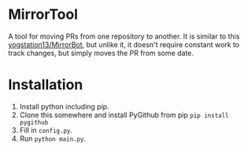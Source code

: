 # MirrorTool

A tool for moving PRs from one repository to another. It is similar to this [yogstation13/MirrorBot](https://github.com/yogstation13/MirrorBot), but unlike it, it doesn't require constant work to track changes, but simply moves the PR from some date.

# Installation

1. Install python including pip.
2. Clone this somewhere and install PyGithub from pip `pip install pygithub`
3. Fill in `config.py`.
4. Run `python main.py`.
